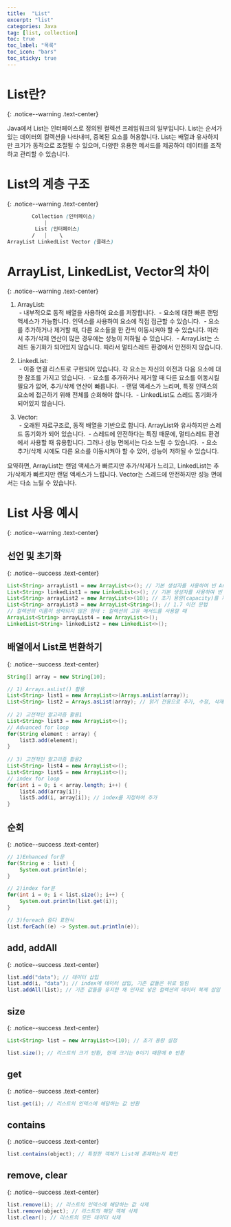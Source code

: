 ```yaml
---
title:  "List"
excerpt: "list"
categories: Java
tag: [list, collection]
toc: true
toc_label: "목록"
toc_icon: "bars"
toc_sticky: true
---
```


# List란?
{: .notice--warning .text-center}

Java에서 List는 인터페이스로 정의된 컬렉션 프레임워크의 일부입니다. List는 순서가 있는 데이터의 컬렉션을 나타내며, 중복된 요소를 허용합니다. List는 배열과 유사하지만 크기가 동적으로 조절될 수 있으며, 다양한 유용한 메서드를 제공하여 데이터를 조작하고 관리할 수 있습니다.

# List의 계층 구조
{: .notice--warning .text-center}

```scss
        Collection (인터페이스)
            |
         List (인터페이스)
        /   |    \
ArrayList LinkedList Vector (클래스)
```

# ArrayList, LinkedList, Vector의 차이
{: .notice--warning .text-center}

1) ArrayList:<br>
&nbsp;- 내부적으로 동적 배열을 사용하여 요소를 저장합니다.
&nbsp;- 요소에 대한 빠른 랜덤 액세스가 가능합니다. 인덱스를 사용하여 요소에 직접 접근할 수 있습니다.
&nbsp;- 요소를 추가하거나 제거할 때, 다른 요소들을 한 칸씩 이동시켜야 할 수 있습니다. 따라서 추가/삭제 연산이 많은 경우에는 성능이 저하될 수 있습니다.
&nbsp;- ArrayList는 스레드 동기화가 되어있지 않습니다. 따라서 멀티스레드 환경에서 안전하지 않습니다.

2) LinkedList:<br>
&nbsp;- 이중 연결 리스트로 구현되어 있습니다. 각 요소는 자신의 이전과 다음 요소에 대한 참조를 가지고 있습니다.
&nbsp;- 요소를 추가하거나 제거할 때 다른 요소를 이동시킬 필요가 없어, 추가/삭제 연산이 빠릅니다.
&nbsp;- 랜덤 액세스가 느리며, 특정 인덱스의 요소에 접근하기 위해 전체를 순회해야 합니다.
&nbsp;- LinkedList도 스레드 동기화가 되어있지 않습니다.

3) Vector:<br>
&nbsp;- 오래된 자료구조로, 동적 배열을 기반으로 합니다. ArrayList와 유사하지만 스레드 동기화가 되어 있습니다.
&nbsp;- 스레드에 안전하다는 특징 때문에, 멀티스레드 환경에서 사용할 때 유용합니다. 그러나 성능 면에서는 다소 느릴 수 있습니다.
&nbsp;- 요소 추가/삭제 시에도 다른 요소를 이동시켜야 할 수 있어, 성능이 저하될 수 있습니다.

요약하면, ArrayList는 랜덤 액세스가 빠르지만 추가/삭제가 느리고, LinkedList는 추가/삭제가 빠르지만 랜덤 액세스가 느립니다. Vector는 스레드에 안전하지만 성능 면에서는 다소 느릴 수 있습니다.

# List 사용 예시
{: .notice--warning .text-center}

## 선언 및 초기화
{: .notice--success .text-center}

```java
List<String> arrayList1 = new ArrayList<>(); // 기본 생성자를 사용하여 빈 ArrayList 생성
List<String> linkedList1 = new LinkedList<>(); // 기본 생성자를 사용하여 빈 LinkedList 생성
List<String> arrayList2 = new ArrayList<>(10); // 초기 용량(capacity)를 지정하여 ArrayList 생성
List<String> arrayList3 = new ArrayList<String>(); // 1.7 이전 문법
// 컬렉션의 이름이 생략되지 않은 형태 : 컬렉션의 고유 메서드를 사용할 때
ArrayList<String> arrayList4 = new ArrayList<>();
LinkedList<String> linkedList2 = new LinkedList<>();
```

## 배열에서 List로 변환하기
{: .notice--success .text-center}

```java
String[] array = new String[10];

// 1) Arrays.asList() 활용
List<String> list1 = new ArrayList<>(Arrays.asList(array));
List<String> list2 = Arrays.asList(array); // 읽기 전용으로 추가, 수정, 삭제가 불가능 (fixed-size)
		
// 2) 고전적인 알고리즘 활용1
List<String> list3 = new ArrayList<>();
// Advanced for loop
for(String element : array) {
	list3.add(element);
}
		
// 3) 고전적인 알고리즘 활용2
List<String> list4 = new ArrayList<>();
List<String> list5 = new ArrayList<>();
// index for loop
for(int i = 0; i < array.length; i++) {
    list4.add(array[i]);
	list5.add(i, array[i]); // index를 지정하여 추가
}
```

## 순회
{: .notice--success .text-center}

```java
// 1)Enhanced for문
for(String e : list) {
    System.out.println(e);
}

// 2)index for문
for(int i = 0; i < list.size(); i++) {
    System.out.println(list.get(i));
}

// 3)foreach 람다 표현식
list.forEach((e) -> System.out.println(e));
```

## add, addAll
{: .notice--success .text-center}

```java
list.add("data"); // 데이터 삽입
list.add(i, "data"); // index에 데이터 삽입, 기존 값들은 뒤로 밀림
list.addAll(list); // 기존 값들을 유지한 채 인자로 넣은 컬렉션의 데이터 복제 삽입
```

## size
{: .notice--success .text-center}

```java
List<String> list = new ArrayList<>(10); // 초기 용량 설정

list.size(); // 리스트의 크기 반환, 현재 크기는 0이기 때문에 0 반환
```

## get
{: .notice--success .text-center}

```java
list.get(i); // 리스트의 인덱스에 해당하는 값 반환
```

## contains
{: .notice--success .text-center}

```java
list.contains(object); // 특정한 객체가 List에 존재하는지 확인
```

## remove, clear
{: .notice--success .text-center}

```java
list.remove(i); // 리스트의 인덱스에 해당하는 값 삭제
list.remove(object); // 리스트의 해당 객체 삭제
list.clear(); // 리스트의 모든 데이터 삭제
```